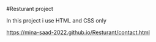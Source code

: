#Resturant project

In this project i use HTML and CSS only

https://mina-saad-2022.github.io/Resturant/contact.html
